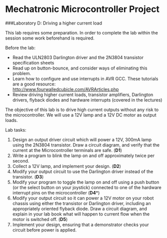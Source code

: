 # Mechatronic Microcontroller Project

###Laboratory D: Driving a higher current load

This lab requires some preparation. In order to complete the lab within the session some work beforehand is required.

Before the lab:
- Read the ULN2803 Darlington driver and the 2N3804 transistor specification sheets
- Read up on button-bounce, and consider ways of eliminating this problem.
- Learn how to configure and use interrupts in AVR GCC. These tutorials are a good resource: http://www.fourwalledcubicle.com/AVRArticles.php
- Review driving higher current loads, transistor amplifiers, Darlington
drivers, flyback diodes and hardware interrupts (covered in the lectures)

The objective of this lab is to drive high current outputs without any risk to the
microcontroller. We will use a 12V lamp and a 12V DC motor as output loads.

Lab tasks:

1. Design an output driver circuit which will power a 12V, 300mA lamp using the 2N3804 transistor. Draw a circuit diagram, and verify that the current at the Microcontroller terminals are safe. (**D1**)
2. Write a program to blink the lamp on and off approximately twice per second.
3. Collect a 12V lamp, and implement your design. (**D2**)
4. Modify your output circuit to use the Darlington driver instead of the transistor. (**D3**)
5. Modify your program to toggle the lamp on and off using a push button (or the select button on your joystick) connected to one of the hardware interrupt pins on the microcontroller (**D4***)
6. Modify your output circuit so it can power a 12V motor on your robot chassis using either the transistor or Darlington driver, including an appropriately oriented flyback diode. Draw a circuit diagram, and explain in your lab book what will happen to current flow when the motor is switched off. (**D5**)
7. Implement your design, ensuring that a demonstrator checks your circuit before power is
applied.

